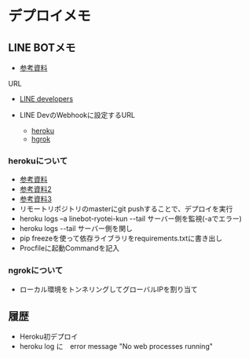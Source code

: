 # デプロイメモ
## LINE BOTメモ
- [参考資料](https://qiita.com/n0bisuke/items/ceaa09ef8898bee8369d)

URL
- [LINE developers](https://at.line.me/jp/)

- LINE DevのWebhookに設定するURL
  - [heroku](https://linebot-ryotei-kun.herokuapp.com:443/callback)
  - [hgrok](ターミナルに出てくるやつ)



### herokuについて
- [参考資料](https://b-side.work/2017/02/heroku-and-git/)
- [参考資料2](https://qiita.com/hirosat/items/39cd6ba954a451bc01b8)
- [参考資料3](https://qiita.com/sqrtxx/items/2ae41d5685e07c16eda5)
- リモートリポジトリのmasterにgit pushすることで、デプロイを実行
- heroku logs –a linebot-ryotei-kun --tail サーバー側を監視(-aでエラー)
- heroku logs --tail サーバー側を関し
- pip freezeを使って依存ライブラリをrequirements.txtに書き出し
- Procfileに起動Commandを記入


### ngrokについて
- ローカル環境をトンネリングしてグローバルIPを割り当て


## 履歴
- Heroku初デプロイ
- heroku log に　error message "No web processes running"


